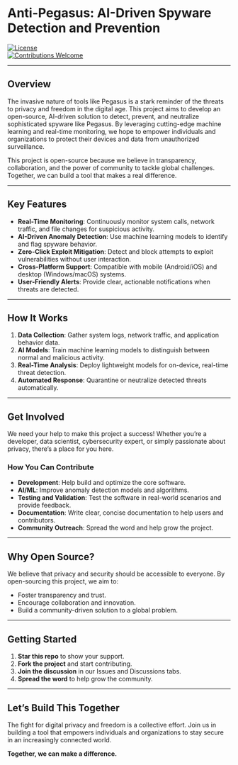 # Anti-Pegasus: AI-Driven Spyware Detection and Prevention  

[![License](https://img.shields.io/badge/License-MIT-blue.svg)](https://opensource.org/licenses/MIT)  
[![Contributions Welcome](https://img.shields.io/badge/Contributions-Welcome-brightgreen.svg)](https://github.com/AntiPegasus/Aegis/issues)  

---

## Overview  
The invasive nature of tools like Pegasus is a stark reminder of the threats to privacy and freedom in the digital age. This project aims to develop an open-source, AI-driven solution to detect, prevent, and neutralize sophisticated spyware like Pegasus. By leveraging cutting-edge machine learning and real-time monitoring, we hope to empower individuals and organizations to protect their devices and data from unauthorized surveillance.  

This project is open-source because we believe in transparency, collaboration, and the power of community to tackle global challenges. Together, we can build a tool that makes a real difference.  

---

## Key Features  
- **Real-Time Monitoring**: Continuously monitor system calls, network traffic, and file changes for suspicious activity.  
- **AI-Driven Anomaly Detection**: Use machine learning models to identify and flag spyware behavior.  
- **Zero-Click Exploit Mitigation**: Detect and block attempts to exploit vulnerabilities without user interaction.  
- **Cross-Platform Support**: Compatible with mobile (Android/iOS) and desktop (Windows/macOS) systems.  
- **User-Friendly Alerts**: Provide clear, actionable notifications when threats are detected.  

---

## How It Works  
1. **Data Collection**: Gather system logs, network traffic, and application behavior data.  
2. **AI Models**: Train machine learning models to distinguish between normal and malicious activity.  
3. **Real-Time Analysis**: Deploy lightweight models for on-device, real-time threat detection.  
4. **Automated Response**: Quarantine or neutralize detected threats automatically.  

---

## Get Involved  
We need your help to make this project a success! Whether you’re a developer, data scientist, cybersecurity expert, or simply passionate about privacy, there’s a place for you here.  

### How You Can Contribute  
- **Development**: Help build and optimize the core software.  
- **AI/ML**: Improve anomaly detection models and algorithms.  
- **Testing and Validation**: Test the software in real-world scenarios and provide feedback.  
- **Documentation**: Write clear, concise documentation to help users and contributors.  
- **Community Outreach**: Spread the word and help grow the project.  

---

## Why Open Source?  
We believe that privacy and security should be accessible to everyone. By open-sourcing this project, we aim to:  
- Foster transparency and trust.  
- Encourage collaboration and innovation.  
- Build a community-driven solution to a global problem.  

---

## Getting Started  
1. **Star this repo** to show your support.  
2. **Fork the project** and start contributing.  
3. **Join the discussion** in our Issues and Discussions tabs.  
4. **Spread the word** to help grow the community.  

---

## Let’s Build This Together  
The fight for digital privacy and freedom is a collective effort. Join us in building a tool that empowers individuals and organizations to stay secure in an increasingly connected world.  

**Together, we can make a difference.**  
